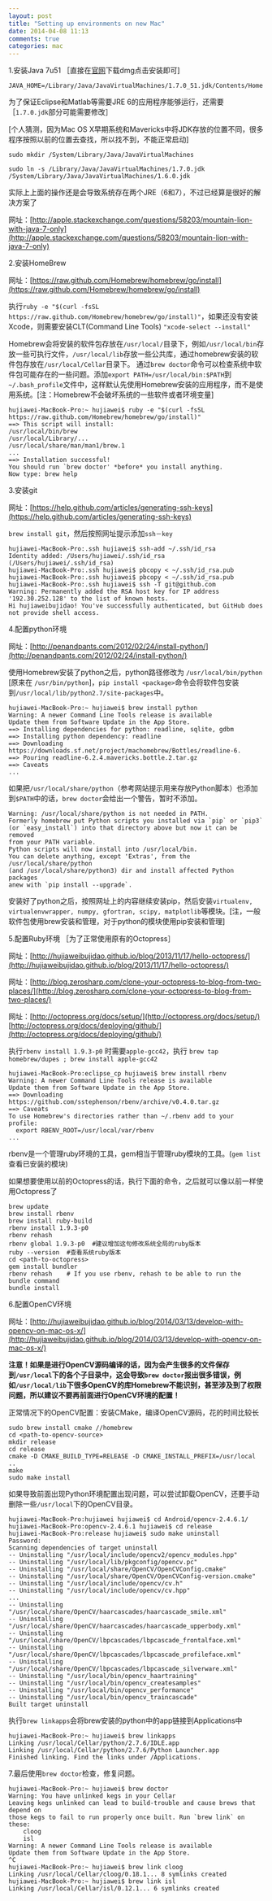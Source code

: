```yaml
---
layout: post
title: "Setting up environments on new Mac"
date: 2014-04-08 11:13
comments: true
categories: mac
---
```

1.安装Java 7u51 ［直接在[官网](http://www.java.com/zh_CN/download/manual.jsp)下载dmg点击安装即可]

`JAVA_HOME=/Library/Java/JavaVirtualMachines/1.7.0_51.jdk/Contents/Home`

为了保证Eclipse和Matlab等需要JRE 6的应用程序能够运行，还需要 ［`1.7.0.jdk`部分可能需要修改］

[个人猜测，因为Mac OS X早期系统和Mavericks中将JDK存放的位置不同，很多程序按照以前的位置去查找，所以找不到，不能正常启动]

`sudo mkdir /System/Library/Java/JavaVirtualMachines`

`sudo ln -s /Library/Java/JavaVirtualMachines/1.7.0.jdk /System/Library/Java/JavaVirtualMachines/1.6.0.jdk`

实际上上面的操作还是会导致系统存在两个JRE（6和7），不过已经算是很好的解决方案了

网址：[http://apple.stackexchange.com/questions/58203/mountain-lion-with-java-7-only](http://apple.stackexchange.com/questions/58203/mountain-lion-with-java-7-only)

2.安装HomeBrew

网址：[https://raw.github.com/Homebrew/homebrew/go/install](https://raw.github.com/Homebrew/homebrew/go/install)

执行`ruby -e "$(curl -fsSL https://raw.github.com/Homebrew/homebrew/go/install)"`，如果还没有安装Xcode，则需要安装CLT(Command Line Tools) `"xcode-select --install"`

Homebrew会将安装的软件包存放在`/usr/local/`目录下，例如`/usr/local/bin`存放一些可执行文件，`/usr/local/lib`存放一些公共库，通过homebrew安装的软件包存放在`/usr/local/Cellar`目录下。
通过`brew doctor`命令可以检查系统中软件包可能存在的一些问题。添加`export PATH=/usr/local/bin:$PATH`到`~/.bash_profile`文件中，这样默认先使用Homebrew安装的应用程序，而不是使用系统。[注：Homebrew不会破坏系统的一些软件或者环境变量]

```
hujiawei-MacBook-Pro:~ hujiawei$ ruby -e "$(curl -fsSL https://raw.github.com/Homebrew/homebrew/go/install)"
==> This script will install:
/usr/local/bin/brew
/usr/local/Library/...
/usr/local/share/man/man1/brew.1
...
==> Installation successful!
You should run `brew doctor' *before* you install anything.
Now type: brew help
```

3.安装git

网址：[https://help.github.com/articles/generating-ssh-keys](https://help.github.com/articles/generating-ssh-keys)

`brew install git`，然后按照网址提示添加`ssh－key`

```
hujiawei-MacBook-Pro:.ssh hujiawei$ ssh-add ~/.ssh/id_rsa
Identity added: /Users/hujiawei/.ssh/id_rsa (/Users/hujiawei/.ssh/id_rsa)
hujiawei-MacBook-Pro:.ssh hujiawei$ pbcopy < ~/.ssh/id_rsa.pub
hujiawei-MacBook-Pro:.ssh hujiawei$ pbcopy < ~/.ssh/id_rsa.pub
hujiawei-MacBook-Pro:.ssh hujiawei$ ssh -T git@github.com
Warning: Permanently added the RSA host key for IP address '192.30.252.128' to the list of known hosts.
Hi hujiaweibujidao! You've successfully authenticated, but GitHub does not provide shell access.
```

4.配置python环境

网址：[http://penandpants.com/2012/02/24/install-python/](http://penandpants.com/2012/02/24/install-python/)

使用Homebrew安装了python之后，python路径修改为 `/usr/local/bin/python` [原来在 `/usr/bin/python`]，`pip install <package>`命令会将软件包安装到`/usr/local/lib/python2.7/site-packages`中。

```
hujiawei-MacBook-Pro:~ hujiawei$ brew install python
Warning: A newer Command Line Tools release is available
Update them from Software Update in the App Store.
==> Installing dependencies for python: readline, sqlite, gdbm
==> Installing python dependency: readline
==> Downloading https://downloads.sf.net/project/machomebrew/Bottles/readline-6.
==> Pouring readline-6.2.4.mavericks.bottle.2.tar.gz
==> Caveats
...
```

如果把`/usr/local/share/python`（参考网站提示用来存放Python脚本）也添加到`$PATH`中的话，`brew doctor`会给出一个警告，暂时不添加。

```
Warning: /usr/local/share/python is not needed in PATH.
Formerly homebrew put Python scripts you installed via `pip` or `pip3`
(or `easy_install`) into that directory above but now it can be removed
from your PATH variable.
Python scripts will now install into /usr/local/bin.
You can delete anything, except 'Extras', from the /usr/local/share/python
(and /usr/local/share/python3) dir and install affected Python packages
anew with `pip install --upgrade`.
```

安装好了python之后，按照网址上的内容继续安装pip，然后安装`virtualenv, virtualenvwrapper, numpy, gfortran, scipy, matplotlib`等模块。[注，一般软件包使用brew安装和管理，对于python的模块使用pip安装和管理]

5.配置Ruby环境 ［为了正常使用原有的Octopress］

网址：[http://hujiaweibujidao.github.io/blog/2013/11/17/hello-octopress/](http://hujiaweibujidao.github.io/blog/2013/11/17/hello-octopress/)

网址：[http://blog.zerosharp.com/clone-your-octopress-to-blog-from-two-places/](http://blog.zerosharp.com/clone-your-octopress-to-blog-from-two-places/)

网址：[http://octopress.org/docs/setup/](http://octopress.org/docs/setup/) [http://octopress.org/docs/deploying/github/](http://octopress.org/docs/deploying/github/)

执行`rbenv install 1.9.3-p0` 时需要`apple-gcc42`，执行 `brew tap homebrew/dupes ; brew install apple-gcc42`

```
hujiawei-MacBook-Pro:eclipse_cp hujiawei$ brew install rbenv
Warning: A newer Command Line Tools release is available
Update them from Software Update in the App Store.
==> Downloading https://github.com/sstephenson/rbenv/archive/v0.4.0.tar.gz
==> Caveats
To use Homebrew's directories rather than ~/.rbenv add to your profile:
  export RBENV_ROOT=/usr/local/var/rbenv
...
```

rbenv是一个管理ruby环境的工具，gem相当于管理ruby模块的工具。(`gem list`查看已安装的模块)

如果想要使用以前的Octopress的话，执行下面的命令，之后就可以像以前一样使用Octopress了

```
brew update
brew install rbenv
brew install ruby-build
rbenv install 1.9.3-p0
rbenv rehash
rbenv global 1.9.3-p0  #建议增加这句修改系统全局的ruby版本
ruby --version  #查看系统ruby版本
cd <path-to-octopress>
gem install bundler
rbenv rehash    # If you use rbenv, rehash to be able to run the bundle command
bundle install
```

6.配置OpenCV环境

网址：[http://hujiaweibujidao.github.io/blog/2014/03/13/develop-with-opencv-on-mac-os-x/](http://hujiaweibujidao.github.io/blog/2014/03/13/develop-with-opencv-on-mac-os-x/)

**注意！如果是进行OpenCV源码编译的话，因为会产生很多的文件保存到`/usr/local`下的各个子目录中，这会导致`brew doctor`报出很多错误，例如`/usr/local/lib`下很多OpenCV的库Homebrew不能识别，甚至涉及到了权限问题，所以建议不要再前面进行OpenCV环境的配置！**

正常情况下的OpenCV配置：安装CMake，编译OpenCV源码，花的时间比较长

```
sudo brew install cmake //homebrew
cd <path-to-opencv-source>
mkdir release
cd release
cmake -D CMAKE_BUILD_TYPE=RELEASE -D CMAKE_INSTALL_PREFIX=/usr/local ..
make
sudo make install
```

如果导致前面出现Python环境配置出现问题，可以尝试卸载OpenCV，还要手动删除一些`/usr/local`下的OpenCV目录。

```
hujiawei-MacBook-Pro:hujiawei hujiawei$ cd Android/opencv-2.4.6.1/
hujiawei-MacBook-Pro:opencv-2.4.6.1 hujiawei$ cd release
hujiawei-MacBook-Pro:release hujiawei$ sudo make uninstall
Password:
Scanning dependencies of target uninstall
-- Uninstalling "/usr/local/include/opencv2/opencv_modules.hpp"
-- Uninstalling "/usr/local/lib/pkgconfig/opencv.pc"
-- Uninstalling "/usr/local/share/OpenCV/OpenCVConfig.cmake"
-- Uninstalling "/usr/local/share/OpenCV/OpenCVConfig-version.cmake"
-- Uninstalling "/usr/local/include/opencv/cv.h"
-- Uninstalling "/usr/local/include/opencv/cv.hpp"
...
-- Uninstalling "/usr/local/share/OpenCV/haarcascades/haarcascade_smile.xml"
-- Uninstalling "/usr/local/share/OpenCV/haarcascades/haarcascade_upperbody.xml"
-- Uninstalling "/usr/local/share/OpenCV/lbpcascades/lbpcascade_frontalface.xml"
-- Uninstalling "/usr/local/share/OpenCV/lbpcascades/lbpcascade_profileface.xml"
-- Uninstalling "/usr/local/share/OpenCV/lbpcascades/lbpcascade_silverware.xml"
-- Uninstalling "/usr/local/bin/opencv_haartraining"
-- Uninstalling "/usr/local/bin/opencv_createsamples"
-- Uninstalling "/usr/local/bin/opencv_performance"
-- Uninstalling "/usr/local/bin/opencv_traincascade"
Built target uninstall
```
执行`brew linkapps`会将brew安装的python中的app链接到Applications中

```
hujiawei-MacBook-Pro:~ hujiawei$ brew linkapps
Linking /usr/local/Cellar/python/2.7.6/IDLE.app
Linking /usr/local/Cellar/python/2.7.6/Python Launcher.app
Finished linking. Find the links under /Applications.
```

7.最后使用`brew doctor`检查，修复问题。

```
hujiawei-MacBook-Pro:~ hujiawei$ brew doctor
Warning: You have unlinked kegs in your Cellar
Leaving kegs unlinked can lead to build-trouble and cause brews that depend on
those kegs to fail to run properly once built. Run `brew link` on these:
    cloog
    isl
Warning: A newer Command Line Tools release is available
Update them from Software Update in the App Store.
^C
hujiawei-MacBook-Pro:~ hujiawei$ brew link cloog
Linking /usr/local/Cellar/cloog/0.18.1... 8 symlinks created
hujiawei-MacBook-Pro:~ hujiawei$ brew link isl
Linking /usr/local/Cellar/isl/0.12.1... 6 symlinks created
```
